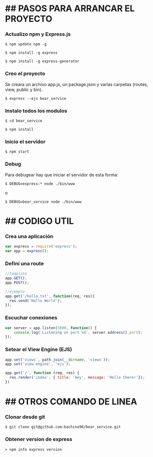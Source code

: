 
# ## PASOS PARA ARRANCAR EL PROYECTO

### Actualizo npm y Express.js
```
$ npm update npm -g

$ npm install -g express

$ npm install -g express-generator
```
### Creo el proyecto

Se creara un archivo app.js, un package.json y varias carpetas (routes, view, public y bin).

```
$ express --ejs bear_service
```

### Instalo todos los modulos
```
$ cd bear_service

$ npm install
```

### Inicio el servidor
```
$ npm start
```

### Debug

Para debugear hay que iniciar el servidor de esta forma:
```
$ DEBUG=express:* node ./bin/www
```

o

```
$ DEBUG=bear_service node ./bin/www
```

# ## CODIGO UTIL

### Crea una aplicación

```javascript
var express = require('express');
var app = express();
```

### Definí una route

```javascript
//template
app.GET();
app.POST();

//ejemplo
app.get('/hello.txt', function(req, res){
  res.send('Hello World');
});
```

### Escuchar conexiones

```javascript
var server = app.listen(5000, function() {
    console.log('Listening on port %d', server.address().port);
});
```

### Setear el View Engine (EJS)

```javascript
app.set('views', path.join(__dirname, 'views'));
app.set('view engine', 'ejs');

app.get('/', function (req, res) {
  res.render('index', { title: 'Hey', message: 'Hello there!'});
})
```



# ## OTROS COMANDO DE LINEA

### Clonar desde git

```
$ git clone git@github.com:bachino90/bear_service.git
```

### Obtener version de express
```
> npm info express version
```
